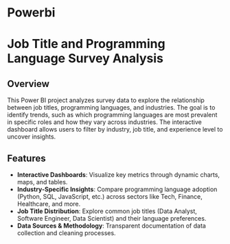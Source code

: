 # Powerbi
# Job Title and Programming Language Survey Analysis

## Overview
This Power BI project analyzes survey data to explore the relationship between job titles, programming languages, and industries. The goal is to identify trends, such as which programming languages are most prevalent in specific roles and how they vary across industries. The interactive dashboard allows users to filter by industry, job title, and experience level to uncover insights.

## Features
- **Interactive Dashboards**: Visualize key metrics through dynamic charts, maps, and tables.
- **Industry-Specific Insights**: Compare programming language adoption (Python, SQL, JavaScript, etc.) across sectors like Tech, Finance, Healthcare, and more.
- **Job Title Distribution**: Explore common job titles (Data Analyst, Software Engineer, Data Scientist) and their language preferences.
- **Data Sources & Methodology**: Transparent documentation of data collection and cleaning processes.
